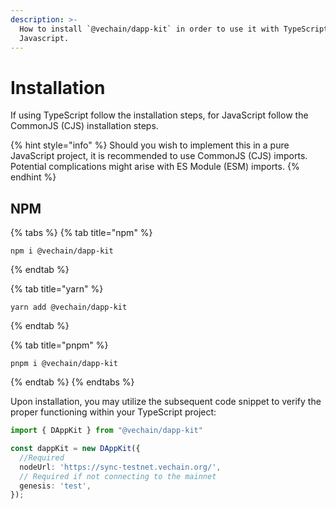 ```yaml
---
description: >-
  How to install `@vechain/dapp-kit` in order to use it with TypeScript or
  Javascript.
---
```


# Installation

If using TypeScript follow the installation steps, for JavaScript follow the CommonJS (CJS) installation steps.

{% hint style="info" %}
Should you wish to implement this in a pure JavaScript project, it is recommended to use CommonJS (CJS) imports. Potential complications might arise with ES Module (ESM) imports.
{% endhint %}

## NPM

{% tabs %}
{% tab title="npm" %}
```
npm i @vechain/dapp-kit
```
{% endtab %}

{% tab title="yarn" %}
```
yarn add @vechain/dapp-kit
```
{% endtab %}

{% tab title="pnpm" %}
```
pnpm i @vechain/dapp-kit
```
{% endtab %}
{% endtabs %}

Upon installation, you may utilize the subsequent code snippet to verify the proper functioning within your TypeScript project:

```typescript
import { DAppKit } from "@vechain/dapp-kit"

const dappKit = new DAppKit({
  //Required
  nodeUrl: 'https://sync-testnet.vechain.org/', 
  // Required if not connecting to the mainnet
  genesis: 'test', 
});
```
